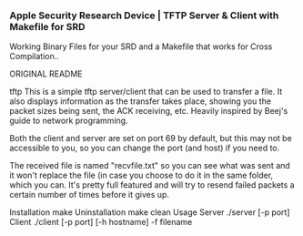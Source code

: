 ### Apple Security Research Device | TFTP Server & Client with Makefile for SRD

Working Binary Files for your SRD and a Makefile that works for Cross Compilation..

ORIGINAL README

tftp
This is a simple tftp server/client that can be used to transfer a file. It also displays information as the transfer takes place, showing you the packet sizes being sent, the ACK receiving, etc. Heavily inspired by Beej's guide to network programming.

Both the client and server are set on port 69 by default, but this may not be accessible to you, so you can change the port (and host) if you need to.

The received file is named "recvfile.txt" so you can see what was sent and it won't replace the file (in case you choose to do it in the same folder, which you can. It's pretty full featured and will try to resend failed packets a certain number of times before it gives up.

Installation
make
Uninstallation
make clean
Usage
Server
./server [-p port]
Client
./client [-p port] [-h hostname] -f filename
